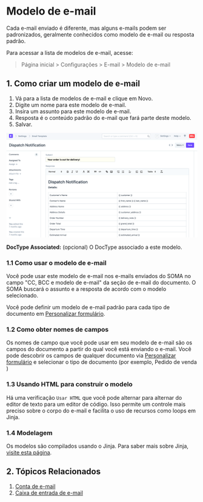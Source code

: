 # Modelo de e-mail


Cada e-mail enviado é diferente, mas alguns e-mails podem ser padronizados, geralmente conhecidos como modelo de e-mail ou resposta padrão.


Para acessar a lista de modelos de e-mail, acesse:



> 
> Página inicial > Configurações > E-mail > Modelo de e-mail
> 
> 
> 


## 1. Como criar um modelo de e-mail


1. Vá para a lista de modelos de e-mail e clique em Novo.
2. Digite um nome para este modelo de e-mail.
3. Insira um assunto para este modelo de e-mail.
4. Resposta é o conteúdo padrão do e-mail que fará parte deste modelo.
5. Salvar.


![Modelo de e-mail](/files/email-template-example.png)


**DocType Associated:** (opcional) O DocType associado a este modelo.


### 1.1 Como usar o modelo de e-mail


Você pode usar este modelo de e-mail nos e-mails enviados do SOMA no campo "CC, BCC e modelo de e-mail" da seção de e-mail do documento. O SOMA buscará o assunto e a resposta de acordo com o modelo selecionado.


Você pode definir um modelo de e-mail padrão para cada tipo de documento em [Personalizar formulário](/docs/pt/customize-erpnext/customize-form).


### 1.2 Como obter nomes de campos


Os nomes de campo que você pode usar em seu modelo de e-mail são os campos do documento a partir do qual você está enviando o e-mail. Você pode descobrir os campos de qualquer documento via [Personalizar formulário](/docs/pt/customize-erpnext/customize-form) e selecionar o tipo de documento (por exemplo, Pedido de venda )


### 1.3 Usando HTML para construir o modelo


Há uma verificação `Usar HTML` que você pode alternar para alternar do editor de texto para um editor de código. Isso permite um controle mais preciso sobre o corpo do e-mail e facilita o uso de recursos como loops em Jinja.


### 1.4 Modelagem


Os modelos são compilados usando o Jinja. Para saber mais sobre Jinja, [visite esta página](https://jinja.palletsprojects.com/en/2.10.x/).


## 2. Tópicos Relacionados


1. [Conta de e-mail](/docs/pt/setting-up/email/email-account)
2. [Caixa de entrada de e-mail](/docs/pt/setting-up/email/email-inbox)
